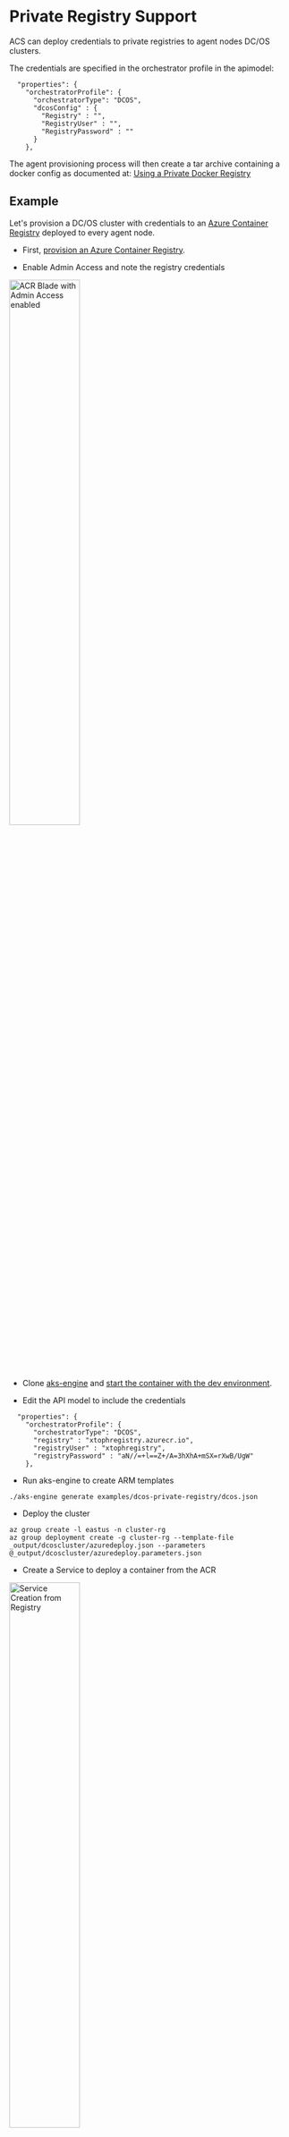 # Private Registry Support

ACS can deploy credentials to private registries to agent nodes DC/OS clusters.

The credentials are specified in the orchestrator profile in the apimodel:
```
  "properties": {
    "orchestratorProfile": {
      "orchestratorType": "DCOS",
      "dcosConfig" : {
        "Registry" : "",
        "RegistryUser" : "",
        "RegistryPassword" : ""
      }
    },
```

The agent provisioning process will then create a tar archive containing a docker config as documented at: [Using a Private Docker Registry](https://docs.mesosphere.com/1.9/deploying-services/private-docker-registry/)

## Example
Let's provision a DC/OS cluster with credentials to an [Azure Container Registry](https://azure.microsoft.com/en-us/services/container-registry/) deployed to every agent node.

- First, [provision an Azure Container Registry](https://docs.microsoft.com/en-us/azure/container-registry/container-registry-managed-get-started-portal).

- Enable Admin Access and note the registry credentials
<img src="../../docs/images/acrblade.png" alt="ACR Blade with Admin Access enabled" style="width: 50%; height: 50%;"/>

- Clone [aks-engine](http://github.com/azure/aks-engine) and [start the container with the dev environment](https://github.com/Azure/aks-engine/blob/master/docs/acsengine.md).

- Edit the API model to include the credentials
```
  "properties": {
    "orchestratorProfile": {
      "orchestratorType": "DCOS",
      "registry" : "xtophregistry.azurecr.io",
      "registryUser" : "xtophregistry",
      "registryPassword" : "aN//=+l==Z+/A=3hXhA+mSX=rXwB/UgW"
    },
```

- Run aks-engine to create ARM templates
```
./aks-engine generate examples/dcos-private-registry/dcos.json
```

- Deploy the cluster
```
az group create -l eastus -n cluster-rg
az group deployment create -g cluster-rg --template-file _output/dcoscluster/azuredeploy.json --parameters @_output/dcoscluster/azuredeploy.parameters.json
```

- Create a Service to deploy a container from the ACR
<img src="../../docs/images/dcos-create-service-from-reg.png" alt="Service Creation from Registry" style="width: 50%; height: 50%;"/>

- Add the credential path on the agent using the JSON editor
<img src="../../docs/images/dcos-create-service-json.png" alt="JSON editor with credential path" style="width: 50%; height: 50%;"/>

- See the Service running
<img src="../../docs/images/dcos-running-service-from-reg.png" alt="Running Service" style="width: 50%; height: 50%;"/>

- Check the credential deployment
<img src="../../docs/images/dcos-running-service-from-reg-files.png" alt="Running Service" style="width: 50%; height: 50%;"/>

## Limitations
- The API model currenlty only supports credentials to a single registry.
- Not tested with Kubernetes clusters
- Credentials have to be updated on each node
